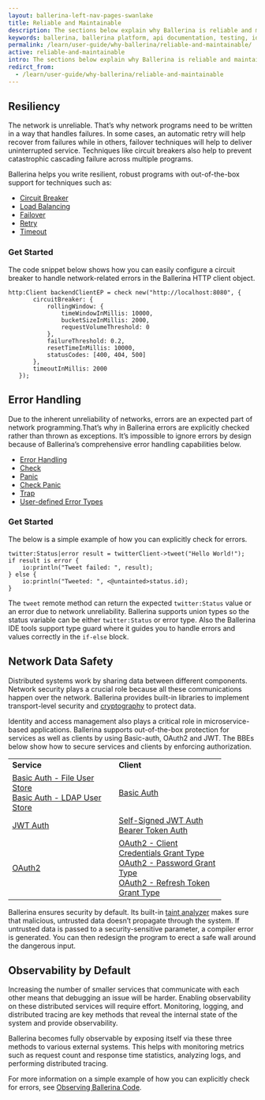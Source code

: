 ```yaml
---
layout: ballerina-left-nav-pages-swanlake
title: Reliable and Maintainable
description: The sections below explain why Ballerina is reliable and maintainable.
keywords: ballerina, ballerina platform, api documentation, testing, ide, ballerina central
permalink: /learn/user-guide/why-ballerina/reliable-and-maintainable/
active: reliable-and-maintainable
intro: The sections below explain why Ballerina is reliable and maintainable. 
redirct_from:
  - /learn/user-guide/why-ballerina/reliable-and-maintainable
---
```


## Resiliency 

The network is unreliable. That’s why network programs need to be written in a way that handles failures. In some cases, an automatic retry will help recover from failures while in others, failover techniques will help to deliver uninterrupted service. Techniques like circuit breakers also help to prevent catastrophic cascading failure across multiple programs.

Ballerina helps you write resilient, robust programs with out-of-the-box support for techniques such as:

- [Circuit Breaker](/learn/by-example/http-circuit-breaker.html)
- [Load Balancing](/learn/by-example/http-load-balancer.html) 
- [Failover](/learn/by-example/http-failover.html)
- [Retry](/learn/by-example/http-retry.html)
- [Timeout](/learn/by-example/http-timeout.html)

### Get Started

The code snippet below shows how you can easily configure a circuit breaker to handle network-related errors in the Ballerina HTTP client object.

```ballerina
http:Client backendClientEP = check new("http://localhost:8080", {
       circuitBreaker: {
           rollingWindow: {
               timeWindowInMillis: 10000,
               bucketSizeInMillis: 2000,
               requestVolumeThreshold: 0
           },
           failureThreshold: 0.2,
           resetTimeInMillis: 10000,
           statusCodes: [400, 404, 500]
       },
       timeoutInMillis: 2000
   });
```

## Error Handling

Due to the inherent unreliability of networks, errors are an expected part of network programming.That’s why in Ballerina errors are explicitly checked rather than thrown as exceptions. It’s impossible to ignore errors by design because of Ballerina’s comprehensive error handling capabilities below.

- [Error Handling](/learn/by-example/error-handling.html)
- [Check](/learn/by-example/check.html)
- [Panic](/learn/by-example/panic.html)
- [Check Panic](/learn/by-example/checkpanic.html)
- [Trap](/learn/by-example/trap.html)
- [User-defined Error Types](/learn/by-example/user-defined-error.html)

### Get Started

The below is a simple example of how you can explicitly check for errors.

```ballerina
twitter:Status|error result = twitterClient->tweet("Hello World!");
if result is error {
    io:println("Tweet failed: ", result);
} else {
    io:println("Tweeted: ", <@untainted>status.id);
}
```

The `tweet` remote method can return the expected `twitter:Status` value or an error due to network unreliability. Ballerina supports union types so the status variable can be either `twitter:Status` or error type. Also the Ballerina IDE tools support type guard where it guides you to handle errors and values correctly in the `if-else` block.

## Network Data Safety

Distributed systems work by sharing data between different components. Network security plays a crucial role because all these communications happen over the network. Ballerina provides built-in libraries to implement transport-level security and [cryptography](/learn/by-example/crypto.html) to protect data.

Identity and access management also plays a critical role in microservice-based applications. Ballerina supports out-of-the-box protection for services as well as clients by using Basic-auth, OAuth2 and JWT. The BBEs below show how to secure services and clients by enforcing authorization.


<table class="docutils">
                                 <tbody>
                                    <tr>
                                       <td style="width:200px"><strong>Service</strong></td>
                                       <td style="width:200px"><strong>Client</strong></td>
                                    </tr>
                                    <tr>
                                       <td>
                                            <a href="/learn/by-example/http-service-with-basic-auth-file-user-store.html">Basic Auth - File User Store</a><br/>
                                            <a href="/learn/by-example/http-service-with-basic-auth-ldap-user-store.html">Basic Auth - LDAP User Store</a>
                                       </td>
                                       <td><a href="/learn/by-example/http-client-with-basic-auth.html">Basic Auth</a></td>
                                    </tr>
                                    <tr>
                                       <td><a href="/learn/by-example/http-service-with-jwt-auth.html">JWT Auth</a></td>
                                       <td>
                                            <a href="/learn/by-example/http-client-with-self-signed-jwt-auth.html">Self-Signed JWT Auth</a><br/>
                                            <a href="/learn/by-example/http-client-with-bearer-token-auth.html">Bearer Token Auth</a>
                                       </td>
                                    </tr>
                                    <tr>
                                       <td><a href="/learn/by-example/http-service-with-oauth2.html">OAuth2</a></td>
                                       <td>
                                            <a href="/learn/by-example/http-client-with-oauth2-client-credentials-grant-type.html">OAuth2 - Client Credentials Grant Type</a><br/>
                                            <a href="/learn/by-example/http-client-with-oauth2-password-grant-type.html">OAuth2 - Password Grant Type</a><br/>
                                            <a href="/learn/by-example/http-client-with-oauth2-refresh-token-grant-type.html">OAuth2 - Refresh Token Grant Type</a>
                                       </td>
                                    </tr>
                                 </tbody>
                              </table>

Ballerina ensures security by default. Its built-in [taint analyzer](/learn/by-example/taint-checking.html) makes sure that malicious, untrusted data doesn’t propagate through the system. If untrusted data is passed to a security-sensitive parameter, a compiler error is generated. You can then redesign the program to erect a safe wall around the dangerous input.

## Observability by Default

Increasing the number of smaller services that communicate with each other means that debugging an issue will be harder. Enabling observability on these distributed services will require effort. Monitoring, logging, and distributed tracing are key methods that reveal the internal state of the system and provide observability.

Ballerina becomes fully observable by exposing itself via these three methods to various external systems. This helps with monitoring metrics such as request count and response time statistics, analyzing logs, and performing distributed tracing. 

For more information on a simple example of how you can explicitly check for errors, see [Observing Ballerina Code](/learn/user-guide/observing-ballerina-code/).

<style>
.nav > li.cVersionItem {
    display: none !important;
}
.cBalleinaBreadcrumbs li:nth-child(3) , .cBalleinaBreadcrumbs li:nth-child(2) {
   display:none !important;
}
</style>

